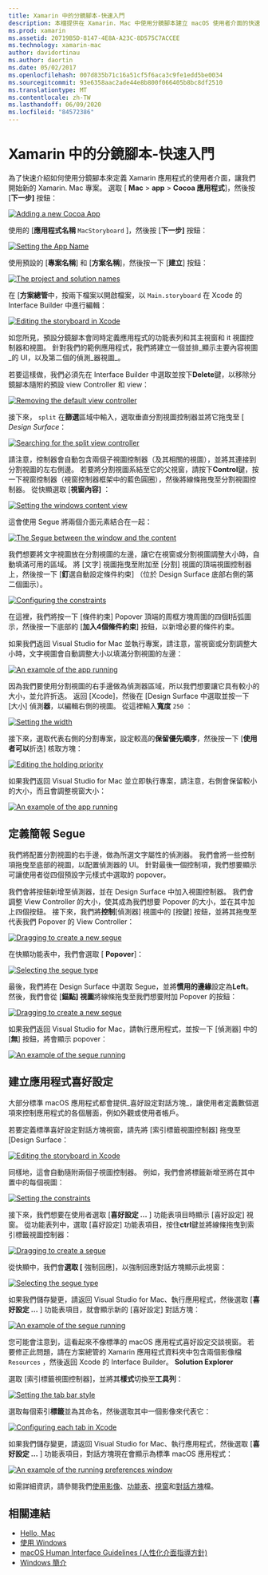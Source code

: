 ```yaml
---
title: Xamarin 中的分鏡腳本-快速入門
description: 本檔提供在 Xamarin. Mac 中使用分鏡腳本建立 macOS 使用者介面的快速入門簡介。 其中說明如何建立 segue 並建立喜好設定視窗。
ms.prod: xamarin
ms.assetid: 20719B5D-8147-4E8A-A23C-8D575C7ACCEE
ms.technology: xamarin-mac
author: davidortinau
ms.author: daortin
ms.date: 05/02/2017
ms.openlocfilehash: 007d835b71c16a51cf5f6aca3c9fe1edd5be0034
ms.sourcegitcommit: 93e6358aac2ade44e8b800f066405b8bc8df2510
ms.translationtype: MT
ms.contentlocale: zh-TW
ms.lasthandoff: 06/09/2020
ms.locfileid: "84572386"
---
```

# <a name="storyboards-in-xamarinmac-quick-start"></a>Xamarin 中的分鏡腳本-快速入門

為了快速介紹如何使用分鏡腳本來定義 Xamarin 應用程式的使用者介面，讓我們開始新的 Xamarin. Mac 專案。 選取 [ **Mac**  >  **app**  >  **Cocoa 應用程式**]，然後按 [**下一步]** 按鈕：

[![](quickstart-images/qs01.png "Adding a new Cocoa App")](quickstart-images/qs01.png#lightbox)

使用的 [**應用程式名稱** `MacStoryboard` ]，然後按 [**下一步]** 按鈕：

[![](quickstart-images/qs02.png "Setting the App Name")](quickstart-images/qs02.png#lightbox)

使用預設的 [**專案名稱**] 和 [**方案名稱**]，然後按一下 [**建立**] 按鈕：

[![](quickstart-images/qs03.png "The project and solution names")](quickstart-images/qs03.png#lightbox)

在 [**方案總管**中，按兩下檔案以開啟檔案，以 `Main.storyboard` 在 Xcode 的 Interface Builder 中進行編輯：

[![](quickstart-images/qs04.png "Editing the storyboard in Xcode")](quickstart-images/qs04.png#lightbox)

如您所見，預設分鏡腳本會同時定義應用程式的功能表列和其主視窗和 it 視圖控制器和視圖。 針對我們的範例應用程式，我們將建立一個並排_顯示主要內容視圖_的 UI，以及第二個的偵測_器視圖_。

若要這樣做，我們必須先在 Interface Builder 中選取並按下**Delete**鍵，以移除分鏡腳本隨附的預設 view Controller 和 view：

[![](quickstart-images/qs05.png "Removing the default view controller")](quickstart-images/qs05.png#lightbox)

接下來， `split` 在**篩選**區域中輸入，選取垂直分割視圖控制器並將它拖曳至 [ _Design Surface_：

[![](quickstart-images/qs06.png "Searching for the split view controller")](quickstart-images/qs06.png#lightbox)

請注意，控制器會自動包含兩個子視圖控制器（及其相關的視圖），並將其連接到分割視圖的左右側邊。 若要將分割視圖系結至它的父視窗，請按下**Control**鍵，按一下視窗控制器（視窗控制器框架中的藍色圓圈），然後將線條拖曳至分割視圖控制器。 從快顯選取 [**視窗內容]** ：

[![](quickstart-images/qs07.png "Setting the windows content view")](quickstart-images/qs07.png#lightbox)

這會使用 Segue 將兩個介面元素結合在一起：

[![](quickstart-images/qs08.png "The Segue between the window and the content")](quickstart-images/qs08.png#lightbox)

我們想要將文字視圖放在分割視圖的左邊，讓它在視窗或分割視圖調整大小時，自動填滿可用的區域。 將 [文字] 視圖拖曳至附加至 [分割] 視圖的頂端視圖控制器上，然後按一下 [**釘**選自動設定條件約束] （位於 Design Surface 底部右側的第二個圖示）。

[![](quickstart-images/qs09.png "Configuring the constraints")](quickstart-images/qs09.png#lightbox)

在這裡，我們將按一下 [條件約束] Popover 頂端的周框方塊周圍的四個**I**括弧圖示，然後按一下底部的 [**加入4個條件約束**] 按鈕，以新增必要的條件約束。

如果我們返回 Visual Studio for Mac 並執行專案，請注意，當視窗或分割調整大小時，文字視圖會自動調整大小以填滿分割視圖的左邊：

[![](quickstart-images/qs10.png "An example of the app running")](quickstart-images/qs10.png#lightbox)

因為我們要使用分割視圖的右手邊做為偵測器區域，所以我們想要讓它具有較小的大小，並允許折迭。 返回 [Xcode]，然後在 [Design Surface 中選取並按一下 [大小] 偵測**器**，以編輯右側的視圖。 從這裡輸入**寬度** `250` ：

[![](quickstart-images/qs11.png "Setting the width")](quickstart-images/qs11.png#lightbox)

接下來，選取代表右側的分割專案，設定較高的**保留優先順序**，然後按一下 [**使用者可以**折迭] 核取方塊：

[![](quickstart-images/qs12.png "Editing the holding priority")](quickstart-images/qs12.png#lightbox)

如果我們返回 Visual Studio for Mac 並立即執行專案，請注意，右側會保留較小的大小，而且會調整視窗大小：

[![](quickstart-images/qs13.png "An example of the app running")](quickstart-images/qs13.png#lightbox)

<a name="Defining-a-Presentation-Segue"></a>

## <a name="defining-a-presentation-segue"></a>定義簡報 Segue

我們將配置分割視圖的右手邊，做為所選文字屬性的偵測器。 我們會將一些控制項拖曳至底部的視圖，以配置偵測器的 UI。 針對最後一個控制項，我們想要顯示可讓使用者從四個預設字元樣式中選取的 popover。

我們會將按鈕新增至偵測器，並在 Design Surface 中加入視圖控制器。 我們會調整 View Controller 的大小，使其成為我們想要 Popover 的大小，並在其中加上四個按鈕。 接下來，我們將**控制**[偵測器] 視圖中的 [按鍵] 按鈕，並將其拖曳至代表我們 Popover 的 View Controller：

[![](quickstart-images/qs14.png "Dragging to create a new segue")](quickstart-images/qs14.png#lightbox)

在快顯功能表中，我們會選取 [ **Popover**]： 

[![](quickstart-images/qs15.png "Selecting the segue type")](quickstart-images/qs15.png#lightbox)

最後，我們將在 Design Surface 中選取 Segue，並將**慣用的邊緣**設定為**Left**。 然後，我們會從 [**錨點] 視圖**將線條拖曳至我們想要附加 Popover 的按鈕：

[![](quickstart-images/qs16.png "Dragging to create a new segue")](quickstart-images/qs16.png#lightbox)

如果我們返回 Visual Studio for Mac，請執行應用程式，並按一下 [偵測器] 中的 [**無**] 按鈕，將會顯示 popover：

[![](quickstart-images/qs17.png "An example of the segue running")](quickstart-images/qs17.png#lightbox)

<a name="Creating-App-Preferences"></a>

## <a name="creating-app-preferences"></a>建立應用程式喜好設定

大部分標準 macOS 應用程式都會提供_喜好設定對話方塊_，讓使用者定義數個選項來控制應用程式的各個層面，例如外觀或使用者帳戶。

若要定義標準喜好設定對話方塊視窗，請先將 [索引標籤視圖控制器] 拖曳至 [Design Surface：

[![](quickstart-images/qs18.png "Editing the storyboard in Xcode")](quickstart-images/qs18.png#lightbox)

同樣地，這會自動隨附兩個子視圖控制器。 例如，我們會將標籤新增至將在其中置中的每個視圖：

[![](quickstart-images/qs19.png "Setting the constraints")](quickstart-images/qs19.png#lightbox)

接下來，我們想要在使用者選取 [**喜好設定 ...** ] 功能表項目時顯示 [喜好設定] 視窗。 從功能表列中，選取 [喜好設定] 功能表項目，按住**ctrl**鍵並將線條拖曳到索引標籤視圖控制器：

[![](quickstart-images/qs20.png "Dragging to create a segue")](quickstart-images/qs20.png#lightbox)

從快顯中，我們會**選取 [** 強制回應]，以強制回應對話方塊顯示此視窗：

[![](quickstart-images/qs21.png "Selecting the segue type")](quickstart-images/qs21.png#lightbox)

如果我們儲存變更，請返回 Visual Studio for Mac、執行應用程式，然後選取 [**喜好設定 ...** ] 功能表項目，就會顯示新的 [喜好設定] 對話方塊：

[![](quickstart-images/qs22.png "An example of the segue running")](quickstart-images/qs22.png#lightbox)

您可能會注意到，這看起來不像標準的 macOS 應用程式喜好設定交談視窗。 若要修正此問題，請在方案總管的 Xamarin 應用程式資料夾中包含兩個影像檔 `Resources` ，然後返回 Xcode 的 Interface Builder。 **Solution Explorer**

選取 [索引標籤視圖控制器]，並將其**樣式**切換至**工具列**： 

[![](quickstart-images/qs23.png "Setting the tab bar style")](quickstart-images/qs23.png#lightbox)

選取每個索引**標籤**並為其命名，然後選取其中一個影像來代表它：

[![](quickstart-images/qs24.png "Configuring each tab in Xcode")](quickstart-images/qs24.png#lightbox)

如果我們儲存變更，請返回 Visual Studio for Mac、執行應用程式，然後選取 [**喜好設定 ...** ] 功能表項目，對話方塊現在會顯示為標準 macOS 應用程式：

[![](quickstart-images/qs25.png "An example of the running preferences window")](quickstart-images/qs25.png#lightbox)

如需詳細資訊，請參閱我們[使用影像](~/mac/app-fundamentals/image.md)、[功能表](~/mac/user-interface/menu.md)、[視窗](~/mac/user-interface/window.md)和[對話方塊](~/mac/user-interface/dialog.md)檔。

## <a name="related-links"></a>相關連結

- [Hello, Mac](~/mac/get-started/hello-mac.md)
- [使用 Windows](~/mac/user-interface/window.md)
- [macOS Human Interface Guidelines (人性化介面指導方針)](https://developer.apple.com/design/human-interface-guidelines/macos/overview/themes/)
- [Windows 簡介](https://developer.apple.com/library/mac/documentation/Cocoa/Conceptual/WinPanel/Introduction.html#//apple_ref/doc/uid/10000031-SW1)
